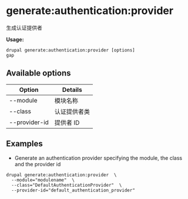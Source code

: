 # generate:authentication:provider
生成认证提供者

**Usage:**
```
drupal generate:authentication:provider [options]
gap
```

## Available options
Option | Details
-------|-------------
--module | 模块名称
--class | 认证提供者类
--provider-id | 提供者 ID

## Examples
* Generate an authentication provider specifying the module, the class and the provider id
```
drupal generate:authentication:provider  \
  --module="modulename"  \
  --class="DefaultAuthenticationProvider"  \
  --provider-id="default_authentication_provider"
```

